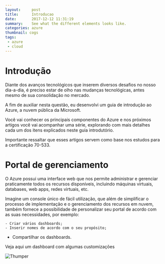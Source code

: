 ```yaml
---
layout:     post
title:      Introducao
date:       2017-12-12 11:31:19
summary:    See what the different elements looks like.
categories: azure
thumbnail: cogs
tags:
 - azure
 - cloud
---
```


# Introdução

Diante dos avanços tecnológicos que inserem diversos desafios no nosso dia-a-dia, é preciso estar de olho nas mudanças tecnológicas, antes mesmo de sua consolidação no mercado.

A fim de auxiliar nesta questão, eu desenvolvi um guia de introdução ao Azure, a nuvem pública da Microsoft.

Você vai conhecer os principais componentes do Azure e nos próximos artigos você vai acompanhar uma série, explorando com mais detalhes cada um dos itens explicados neste guia introdutório.

Importante ressaltar que esses artigos servem como base nos estudos para a certificação 70-533.

# Portal de gerenciamento

O Azure possui uma interface web que nos permite administrar e gerenciar praticamente todos os recursos disponíveis, incluindo máquinas virtuais, databases, web apps, redes virtuais, etc.

Imagine um console único de fácil utilização, que além de simplificar o processo de implementação e o gerenciamento dos recursos em nuvem, também fornece a possibilidade de personalizar seu portal de acordo com as suas necessidades, por exemplo:

    - Criar vários dashboards;
    - Inserir nomes de acordo com o seu propósito;
   -  Compartilhar os dashboards.

Veja aqui um dashboard com algumas customizações

![Thumper](https://i.imgur.com/I3DD9ap.jpg)
